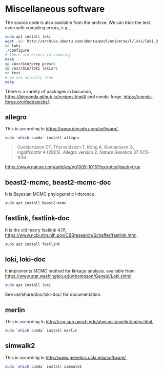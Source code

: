 # Miscellaneous software

The source code is also available from the archive. We can trick the test even with compiling errors, e.g., 
```bash
sudo apt install loki
wget -qO- http://archive.ubuntu.com/ubuntu/pool/universe/l/loki/loki_2.4.7.4.orig.tar.gz | tar fvxz -
cd loki
./configure
# there are errors in compilng
make
cp /usr/bin/prep presrc
cp /usr/bin/loki lokisrc
cd test
# we are actually fine
make
```
There is a variety of packages in bioconda, https://bioconda.github.io/recipes.html# and conda-forge, https://conda-forge.org/feedstocks/.

## allegro

This is according to https://www.decode.com/software/,
```bash
sudo `which conda` install allegro
```
> Gudbjartsson DF, Thorvaldsson T, Kong A, Gunnarsson G, Ingolfsdottir A (2005). Allegro version 2. *Nature Genetics* 37:1015–1016

https://www.nature.com/articles/ng1005-1015?foxtrotcallback=true

## beast2-mcmc, beast2-mcmc-doc

It is Bayesian MCMC phylogenetic inference.
```bash
sudo apt install beast2-mcmc
```

## fastlink, fastlink-doc

It is the old merry fastlink 4.1P, https://www.ncbi.nlm.nih.gov/CBBresearch/Schaffer/fastlink.html.
```bash
sudo apt install fastlink
```

## loki, loki-doc

It implements MCMC method for linkage analysis. available from https://www.stat.washington.edu/thompson/Genepi/Loki.shtml
```bash
sudo apt install loki
```
See usr/share/doc/loki-doc/ for documentation.

## merlin

This is according to http://csg.sph.umich.edu/abecasis/merlin/index.html,
```bash
sudo `which conda` install merlin
```

## simwalk2

This is according to http://www.genetics.ucla.edu/software/,
```bash
sudo `which conda` install simwalk2
```
